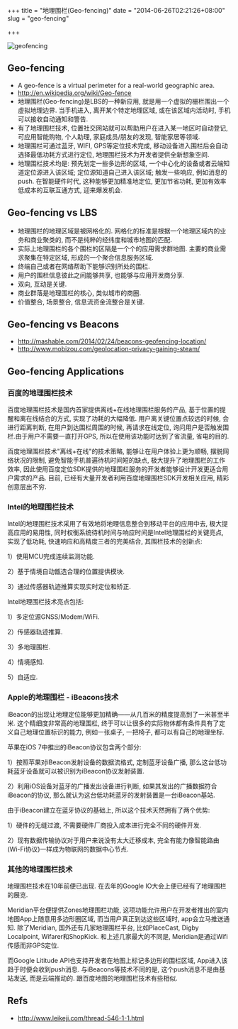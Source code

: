 +++
title = "地理围栏(Geo-fencing)"
date = "2014-06-26T02:21:26+08:00"
slug = "geo-fencing"

+++

![geofencing](http://akagi201.qiniudn.com/geofencing.png)

## Geo-fencing

* A geo-fence is a virtual perimeter for a real-world geographic area.
* <http://en.wikipedia.org/wiki/Geo-fence>
* 地理围栏(Geo-fencing)是LBS的一种新应用, 就是用一个虚拟的栅栏围出一个虚拟地理边界. 当手机进入, 离开某个特定地理区域, 或在该区域内活动时, 手机可以接收自动通知和警告.
* 有了地理围栏技术, 位置社交网站就可以帮助用户在进入某一地区时自动登记, 可应用智能购物, 个人助理, 家庭成员/朋友的发现, 智能家居等领域.
* 地理围栏可通过蓝牙, WIFI, GPS等定位技术完成, 移动设备进入围栏后会自动选择最低功耗方式进行定位, 地理围栏技术为开发者提供全新想象空间.
* 地理围栏技术均是: 预先划定一些多边形的区域, 一个中心化的设备或者云端知道定位源进入该区域; 定位源知道自己进入该区域; 触发一些响应, 例如消息的push. 在智能硬件时代, 这种能够更加精准地定位, 更加节省功耗, 更加有效率低成本的互联互通方式, 迎来爆发机会.

## Geo-fencing vs LBS

* 地理围栏的地理区域是被网格化的. 网格化的标准是根据一个地理区域内的业务和商业聚类的, 而不是纯粹的经纬度和城市地图的匹配.
* 实际上地理围栏的各个围栏的区隔是一个个的应用需求群地图. 主要的商业需求聚集在特定区域, 形成的一个聚合信息服务区域.
* 终端自己或者在网络帮助下能够识别所处的围栏.
* 用户的围栏信息彼此之间能够共享, 也能够与应用开发商分享.
* 双向, 互动是关键.
* 商业群落是地理围栏的核心, 类似城市的商圈.
* 价值整合, 场景整合, 信息流资金流整合是关键.

## Geo-fencing vs Beacons

* <http://mashable.com/2014/02/24/beacons-geofencing-location/>
* <http://www.mobizou.com/geolocation-privacy-gaining-steam/>

## Geo-fencing Applications

### 百度的地理围栏技术

百度地理围栏技术是国内首家提供离线+在线地理围栏服务的产品, 基于位置的提醒和离在线结合的方式, 实现了功耗的大幅降低. 用户离关键位置点较远的时候, 会进行距离判断, 在用户到达围栏周围的时候, 再请求在线定位, 询问用户是否触发围栏.由于用户不需要一直打开GPS, 所以在使用该功能时达到了省流量, 省电的目的.

百度地理围栏技术"离线+在线"的技术策略, 能够让在用户体验上更为顺畅, 摆脱网络状况的限制, 避免智能手机普遍待机时间短的缺点, 极大提升了地理围栏的工作效率, 因此使用百度定位SDK提供的地理围栏服务的开发者能够设计开发更适合用户需求的产品. 目前, 已经有大量开发者利用百度地理围栏SDK开发相关应用, 精彩创意层出不穷.

### Intel的地理围栏技术

Intel的地理围栏技术采用了有效地将地理信息整合到移动平台的应用中去, 极大提高应用的易用性, 同时权衡系统待机时间与响应时间是Intel地理围栏的关键亮点, 实现了低功耗, 快速响应和高精度三者的完美结合, 其围栏技术的创新点:

1）使用MCU完成连续监测功能.

2）基于情境自动甑选合理的位置提供模块.

3）通过传感器轨迹推算实现实时定位和矫正.

Intel地理围栏技术亮点包括:

1）多定位源GNSS/Modem/WiFi.

2）传感器轨迹推算.

3）多地理围栏.

4）情境感知.

5）自适应.

### Apple的地理围栏 - iBeacons技术

iBeacon的出现让地理定位能够更加精确——从几百米的精度提高到了一米甚至半米. 这个精细度非常高的地理围栏, 终于可以让很多的实际物体都有条件具有了定义自己地理位置标识的能力, 例如一张桌子, 一把椅子, 都可以有自己的地理坐标.

苹果在iOS 7中推出的iBeacon协议包含两个部分:

1）按照苹果对iBeacon发射设备的数据流格式, 定制蓝牙设备广播, 那么这台低功耗蓝牙设备就可以被识别为iBeacon协议发射装置.

2）利用iOS设备对蓝牙的广播发出设备进行判断, 如果其发出的广播数据符合iBeacon的协议, 那么就认为这台低功耗蓝牙的发射装置是一台iBeacon基站.

由于iBeacon建立在蓝牙协议的基础上, 所以这个技术天然拥有了两个优势:

1）硬件的无缝过渡, 不需要硬件厂商投入成本进行完全不同的硬件开发.

2）现有数据传输协议对于用户来说没有太大迁移成本, 完全有能力像智能路由(Wi-Fi协议)一样成为物联网的数据中心节点.
      
### 其他的地理围栏技术

地理围栏技术在10年前便已出现. 在去年的Google IO大会上便已经有了地理围栏的展览.

Meridian平台便提供Zones地理围栏功能, 这项功能允许用户在开发者推出的室内地图App上随意用多边形圈区域, 而当用户真正到达这些区域时, app会立马推送通知. 除了Meridian, 国外还有几家地理围栏平台, 比如PlaceCast, Digby Localpoint, Wifarer和ShopKick. 和上述几家最大的不同是, Meridian是通过Wifi传感而非GPS定位.

而Google Lititude API也支持开发者在地图上标记多边形的围栏区域, App进入该趋于时便会收到push消息. 与iBeacons等技术不同的是, 这个push消息不是由基站发送, 而是云端推动的. 跟百度地图的地理围栏技术有些相似.

## Refs
* <http://www.leikeji.com/thread-546-1-1.html>